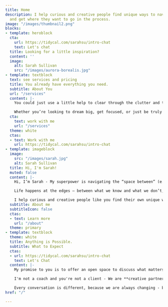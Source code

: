 ```yaml
---
title: Home
description: I help curious and creative people find unique ways to navigate life
  and get where they want to go in the process.
image: "/images/thumbnail2.png"
blocks:
- template: heroblock
  cta:
    url: https://tidycal.com/sarahsu/intro-chat
    text: Let's chat
  title: Looking for a little inspiration?
  content: ''
  image:
    alt: Sarah Sullivan
    src: "/images/aurora-borealis.jpg"
- template: textblock
  text: see services and pricing
  title: You already have everything you need.
  subtitle: About You
  url: "/services"
  content: |-
    You could just use a little help to clear through the clutter and the noise so you can focus your energy on what matters most.

    Whether you’re looking to dream big, get focused, or just be truly seen and heard for a change, **I'd love to be part of your journey**.
  cta:
    text: work with me
    url: "/services"
  theme: white
  ctas:
  - text: Work with me
    url: https://tidycal.com/sarahsu/intro-chat
- template: imageblock
  image:
    src: "/images/sarah.jpg"
    alt: Sarah Sullivan
  title: Hi, I'm Sarah!
  muted: false
  content: |-
    Hi, I’m Sarah - My superpower is navigating the “space between” (e.g. ideas, people, behaviors, stages) and co-creating magic in the process.

    Life happens at the edges – between what we know and what we don’t, between where we are and where we want to be.

    I help curious and creative people like you find their own unique ways to navigate these spaces and get where they want to go in the process.
  subtitle: About me
  subtitleIcon: false
  ctas:
  - text: Learn more
    url: "/about"
  theme: primary
- template: textblock
  theme: white
  title: Anything is Possible.
  subtitle: What to Expect
  ctas:
  - url: https://tidycal.com/sarahsu/intro-chat
    text: Let's Chat
  content: |-
    My promise to you is to offer an open space to discuss what matters most to you and discover potential paths forward.

    I'm not a coach and you're not a client - We are **creative partners exploring what's possible together** in the pursuit of lives well-lived.

    Every conversation is different, because we are always changing - but you can generally **expect kindness, attention, and genuine interest in you** and your aspirations. Where we go from there is always an adventure!
href: "/"

---
```

